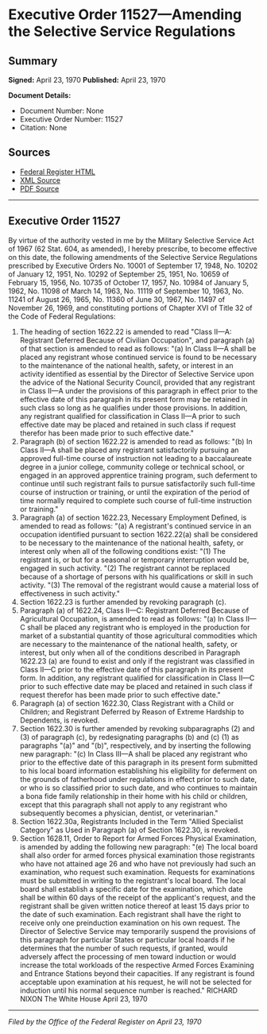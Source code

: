 # Executive Order 11527—Amending the Selective Service Regulations

## Summary

**Signed:** April 23, 1970
**Published:** April 23, 1970

**Document Details:**
- Document Number: None
- Executive Order Number: 11527
- Citation: None

## Sources
- [Federal Register HTML](https://www.presidency.ucsb.edu/documents/executive-order-11527-amending-the-selective-service-regulations)
- [XML Source](None)
- [PDF Source](None)

---

## Executive Order 11527

By virtue of the authority vested in me by the Military Selective Service Act of 1967 (62 Stat. 604, as amended), I hereby prescribe, to become effective on this date, the following amendments of the Selective Service Regulations prescribed by Executive Orders No. 10001 of September 17, 1948, No. 10202 of January 12, 1951, No. 10292 of September 25, 1951, No. 10659 of February 15, 1956, No. 10735 of October 17, 1957, No. 10984 of January 5, 1962, No. 11098 of March 14, 1963, No. 11119 of September 10, 1963, No. 11241 of August 26, 1965, No. 11360 of June 30, 1967, No. 11497 of November 26, 1969, and constituting portions of Chapter XVI of Title 32 of the Code of Federal Regulations:
1. The heading of section 1622.22 is amended to read "Class II—A: Registrant Deferred Because of Civilian Occupation", and paragraph (a) of that section is amended to read as follows:
"(a) In Class II—A shall be placed any registrant whose continued service is found to be necessary to the maintenance of the national health, safety, or interest in an activity identified as essential by the Director of Selective Service upon the advice of the National Security Council, provided that any registrant in Class II—A under the provisions of this paragraph in effect prior to the effective date of this paragraph in its present form may be retained in such class so long as he qualifies under those provisions. In addition, any registrant qualified for classification in Class II—A prior to such effective date may be placed and retained in such class if request therefor has been made prior to such effective date."
2. Paragraph (b) of section 1622.22 is amended to read as follows:
"(b) In Class II—A shall be placed any registrant satisfactorily pursuing an approved full-time course of instruction not leading to a baccalaureate degree in a junior college, community college or technical school, or engaged in an approved apprentice training program, such deferment to continue until such registrant fails to pursue satisfactorily such full-time course of instruction or training, or until the expiration of the period of time normally required to complete such course of full-time instruction or training."
3. Paragraph (a) of section 1622.23, Necessary Employment Defined, is amended to read as follows:
"(a) A registrant's continued service in an occupation identified pursuant to section 1622.22(a) shall be considered to be necessary to the maintenance of the national health, safety, or interest only when all of the following conditions exist:
"(1) The registrant is, or but for a seasonal or temporary interruption would be, engaged in such activity.
"(2) The registrant cannot be replaced because of a shortage of persons with his qualifications or skill in such activity.
"(3) The removal of the registrant would cause a material loss of effectiveness in such activity."
4. Section 1622.23 is further amended by revoking paragraph (c).
5. Paragraph (a) of 1622.24, Class II—C: Registrant Deferred Because of Agricultural Occupation, is amended to read as follows:
"(a) In Class II—C shall be placed any registrant who is employed in the production for market of a substantial quantity of those agricultural commodities which are necessary to the maintenance of the national health, safety, or interest, but only when all of the conditions described in Paragraph 1622.23 (a) are found to exist and only if the registrant was classified in Class II—C prior to the effective date of this paragraph in its present form. In addition, any registrant qualified for classification in Class II—C prior to such effective date may be placed and retained in such class if request therefor has been made prior to such effective date."
6. Paragraph (a) of section 1622.30, Class Registrant with a Child or Children; and Registrant Deferred by Reason of Extreme Hardship to Dependents, is revoked.
7. Section 1622.30 is further amended by revoking subparagraphs (2) and (3) of paragraph (c), by redesignating paragraphs (b) and (c) (1) as paragraphs "(a)" and "(b)", respectively, and by inserting the following new paragraph:
"(c) In Class III—A shall be placed any registrant who prior to the effective date of this paragraph in its present form submitted to his local board information establishing his eligibility for deferment on the grounds of fatherhood under regulations in effect prior to such date, or who is so classified prior to such date, and who continues to maintain a bona fide family relationship in their home with his child or children, except that this paragraph shall not apply to any registrant who subsequently becomes a physician, dentist, or veterinarian."
8. Section 1622.30a, Registrants Included in the Term "Allied Specialist Category" as Used in Paragraph (a) of Section 1622.30, is revoked.
9. Section 1628.11, Order to Report for Armed Forces Physical Examination, is amended by adding the following new paragraph:
"(e) The local board shall also order for armed forces physical examination those registrants who have not attained age 26 and who have not previously had such an examination, who request such examination. Requests for examinations must be submitted in writing to the registrant's local board. The local board shall establish a specific date for the examination, which date shall be within 60 days of the receipt of the applicant's request, and the registrant shall be given written notice thereof at least 15 days prior to the date of such examination. Each registrant shall have the right to receive only one preinduction examination on his own request. The Director of Selective Service may temporarily suspend the provisions of this paragraph for particular States or particular local hoards if he determines that the number of such requests, if granted, would adversely affect the processing of men toward induction or would increase the total workloads of the respective Armed Forces Examining and Entrance Stations beyond their capacities. If any registrant is found acceptable upon examination at his request, he will not be selected for induction until his normal sequence number is reached."
RICHARD NIXON
The White House
April 23, 1970

---

*Filed by the Office of the Federal Register on April 23, 1970*

